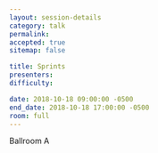 ```yaml
---
layout: session-details
category: talk
permalink:
accepted: true
sitemap: false

title: Sprints
presenters:
difficulty:

date: 2018-10-18 09:00:00 -0500
end_date: 2018-10-18 17:00:00 -0500
room: full
---
```

Ballroom A
